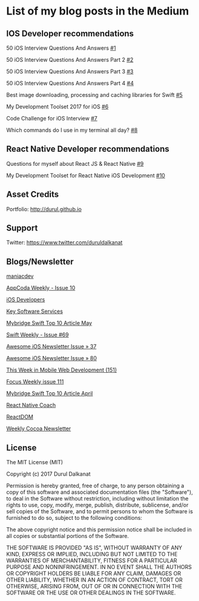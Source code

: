 # List of my blog posts in the Medium

## IOS Developer recommendations

50 iOS Interview Questions And Answers [#1](https://medium.com/ios-os-x-development/ios-interview-questions-13840247a57a#.fk998vdc2)

50 iOS Interview Questions And Answers Part 2 [#2](https://medium.com/@duruldalkanat/50-ios-interview-questions-and-answers-part-2-45f952230b9f#.68uenedy3)

50 iOS Interview Questions And Answers Part 3 [#3](https://medium.com/@duruldalkanat/50-ios-interview-questions-and-answers-part-3-3fad146b6c3d#.2gtjkclb4)

50 iOS Interview Questions And Answers Part 4 [#4](https://medium.com/@duruldalkanat/50-ios-interview-questions-and-answers-part-4-6f26b26341a)

Best image downloading, processing and caching libraries for Swift [#5](https://medium.com/ios-os-x-development/best-image-download-extension-library-for-swift-3-cf64ec1f84a0#.5nm2frvfb)

My Development Toolset 2017 for iOS [#6](https://medium.com/@duruldalkanat/my-development-toolset-2017-for-ios-7c0758e3e5ce#.lspa7gi1q)

Code Challenge for iOS Interview [#7](https://medium.com/@duruldalkanat/code-challenge-for-ios-interview-817c139891e4)

Which commands do I use in my terminal all day? [#8](https://medium.com/@duruldalkanat/which-commands-do-i-use-in-my-terminal-all-day-5787f0e9b830)


## React Native Developer recommendations

Questions for myself about React JS & React Native [#9](https://codeburst.io/questions-for-myself-about-react-js-react-native-5894cb76d9c)

My Development Toolset for React Native iOS Development [#10](https://medium.com/@duruldalkanat/my-development-toolset-for-react-native-ios-development-de1bd1b07216#.ohd2brda4)

## Asset Credits
Portfolio: http://durul.github.io


## Support
Twitter: https://www.twitter.com/duruldalkanat


## Blogs/Newsletter

[maniacdev](https://maniacdev.com/2017/03/150-ios-developer-interview-questions-answered)

[AppCoda Weekly - Issue 10](http://digest.appcoda.com/issues/appcoda-weekly-issue-10-48743)

[iOS Developers](https://www.facebook.com/apple.ios.developers/posts/1485002054852054)

[Key Software Services](https://www.facebook.com/KEYSS.IN/photos/pb.105810888587.-2207520000.1496252898./10155392436308588)

[Mybridge Swift Top 10 Article May](https://medium.mybridge.co/swift-top-10-articles-for-the-past-month-v-may-2017-e7160a55127e)

[Swift Weekly - Issue #69](http://digest.swiftweekly.com/issues/swift-weekly-issue-69-49991)

[Awesome iOS Newsletter Issue » 37](https://ios.libhunt.com/newsletter/37)

[Awesome iOS Newsletter Issue » 80](https://ios.libhunt.com/newsletter/80)

[This Week in Mobile Web Development (151)](https://www.inboxdb.com/this-week-in-mobile-web-development-151-49054/)

[Focus Weekly issue 111](https://indieiosfocus.curated.co/issues/111#start)

[Mybridge Swift Top 10 Article April](https://medium.mybridge.co/swift-top-10-articles-for-the-past-month-11d3863108df)

[React Native Coach](http://reactnativecoach.com/issues/12#start)

[ReactDOM](https://reactdom.com/issues/62)

[Weekly Cocoa Newsletter](https://weeklycocoa.news/2017/week-47th-of-2017/)


## License

The MIT License (MIT)

Copyright (c) 2017 Durul Dalkanat

Permission is hereby granted, free of charge, to any person obtaining a copy of this software and associated documentation files (the "Software"), to deal in the Software without restriction, including without limitation the rights to use, copy, modify, merge, publish, distribute, sublicense, and/or sell copies of the Software, and to permit persons to whom the Software is furnished to do so, subject to the following conditions:

The above copyright notice and this permission notice shall be included in all copies or substantial portions of the Software.

THE SOFTWARE IS PROVIDED "AS IS", WITHOUT WARRANTY OF ANY KIND, EXPRESS OR IMPLIED, INCLUDING BUT NOT LIMITED TO THE WARRANTIES OF MERCHANTABILITY, FITNESS FOR A PARTICULAR PURPOSE AND NONINFRINGEMENT. IN NO EVENT SHALL THE AUTHORS OR COPYRIGHT HOLDERS BE LIABLE FOR ANY CLAIM, DAMAGES OR OTHER LIABILITY, WHETHER IN AN ACTION OF CONTRACT, TORT OR OTHERWISE, ARISING FROM, OUT OF OR IN CONNECTION WITH THE SOFTWARE OR THE USE OR OTHER DEALINGS IN THE SOFTWARE.
